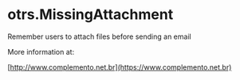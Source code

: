 # otrs.MissingAttachment
Remember users to attach files before sending an email

More information at:

[http://www.complemento.net.br](https://www.complemento.net.br)
